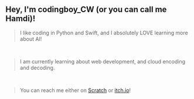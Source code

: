 ## Hey, I'm codingboy_CW (or you can call me Hamdi)!

> I like coding in Python and Swift, and I absolutely LOVE learning more about AI!
<br/>

> I am currently learning about web development, and cloud encoding and decoding.
<br/>

<!---
> Right now, I am working on a new Python library called `scratchemulator`. Stay tuned!
<br/>
--->

> You can reach me either on [Scratch](https://scratch.mit.edu/users/codingboy_CW/) or [itch.io](https://codingboy-cw.itch.io/)!

<!---
hamdivazim/hamdivazim is a ✨ special ✨ repository because its `README.md` (this file) appears on your GitHub profile.
You can click the Preview link to take a look at your changes.
--->
